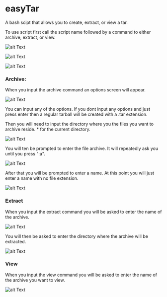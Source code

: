 # easyTar
A bash scipt that allows you to create, extract, or view a tar.

To use script first call the script name followed by a command to either archive, extract, or view.

![alt Text](https://cdn.discordapp.com/attachments/546009007287173149/546009082897760258/Screen_Shot_2019-02-15_at_11.37.47_AM.png)

![alt Text](https://cdn.discordapp.com/attachments/546009007287173149/546009092095737877/Screen_Shot_2019-02-15_at_11.37.54_AM.png)

![alt Text](https://cdn.discordapp.com/attachments/546009007287173149/546009094910246983/Screen_Shot_2019-02-15_at_11.38.00_AM.png)

### Archive:
  
  When you input the archive command an options screen will appear.

  ![alt Text](https://cdn.discordapp.com/attachments/546009007287173149/546010316564070420/Screen_Shot_2019-02-15_at_11.49.44_AM.png)

  You can input any of the options. If you dont input any options and just press enter then a regular tarball will be created with a .tar extension.

  Then you will need to input the directory where you the files you want to archive reside. * for the current directory.

  ![alt Text](https://cdn.discordapp.com/attachments/546009007287173149/546012045414367262/Screen_Shot_2019-02-15_at_11.56.43_AM.png)

  You will ten be prompted to enter the file archive. It will repeatedly ask you until you press ":a". 

  ![alt Text](https://cdn.discordapp.com/attachments/546009007287173149/546012092474327084/Screen_Shot_2019-02-15_at_11.56.31_AM.png) 

  After that you will be prompted to enter a name. At this point you will just enter a name with no file extension.

  ![alt Text](https://cdn.discordapp.com/attachments/546009007287173149/546012090075185155/Screen_Shot_2019-02-15_at_11.56.23_AM.png)


### Extract

  When you input the extract command you will be asked to enter the name of the archive.
  
  ![alt Text](https://cdn.discordapp.com/attachments/546009007287173149/546014876741664768/Screen_Shot_2019-02-15_at_12.06.55_PM.png)
  
  You will then be asked to enter the directory where the archive will be extracted.
  
  ![alt Text](https://cdn.discordapp.com/attachments/546009007287173149/546014876771024908/Screen_Shot_2019-02-15_at_12.07.12_PM.png)
  
### View

  When you input the view command you will be asked to enter the name of the archive you want to view.
  
  ![alt Text](https://cdn.discordapp.com/attachments/546009007287173149/546015624472821761/Screen_Shot_2019-02-15_at_12.10.54_PM.png)


